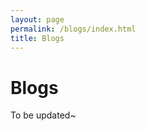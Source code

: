 ```yaml
---
layout: page
permalink: /blogs/index.html
title: Blogs
---
```


# Blogs

To be updated~

<div class="calendly-inline-widget" data-url="https://calendly.com/destiny200424/30min" style="min-width:320px;height:630px;"></div>
<script type="text/javascript" src="https://assets.calendly.com/assets/external/widget.js" async></script>

<!-- Calendly inline widget end -->


